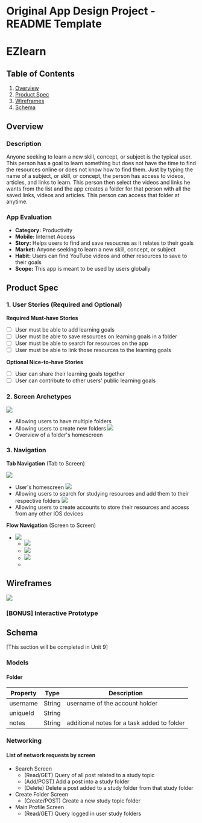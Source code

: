 Original App Design Project - README Template
===

# EZlearn

## Table of Contents
1. [Overview](#Overview)
1. [Product Spec](#Product-Spec)
1. [Wireframes](#Wireframes)
2. [Schema](#Schema)

## Overview
### Description
Anyone seeking to learn a new skill, concept, or subject is the typical user. This person has a goal to learn something but does not have the time to find the resources online or does not know how to find them. Just by typing the name of a subject, or skill, or concept, the person has access to videos, articles, and links to learn. This person then select the videos and links he wants from the list and the app creates a folder for that person with all the saved links, videos and articles. This person can access that folder at anytime. 

### App Evaluation
- **Category:** Productivity
- **Mobile:** Internet Access
- **Story:** Helps users to find and save resoucres as it relates to their goals
- **Market:** Anyone seeking to learn a new skill, concept, or subject
- **Habit:** Users can find YouTube videos and other resources to save to their goals
- **Scope:** This app is meant to be used by users globally


## Product Spec

### 1. User Stories (Required and Optional)

**Required Must-have Stories**

* [ ] User must be able to add learning goals
* [ ] User must be able to save resources on learning goals in a folder
* [ ] User must be able to search for resources on the app
* [ ] User must be able to link those resources to the learning goals

**Optional Nice-to-have Stories**

* [ ] User can share their learning goals together
* [ ] User can contribute to other users' public learning goals

### 2. Screen Archetypes

![](https://i.imgur.com/nIhADim.png)
   * Allowing users to have multiple folders
   * Allowing users to create new folders
![](https://i.imgur.com/99XC3WM.png)
   * Overview of a folder's homescreen

### 3. Navigation

**Tab Navigation** (Tab to Screen)

![](https://i.imgur.com/nIhADim.png)
   * User's homescreen
![](https://i.imgur.com/ipDMugu.png)
   * Allowing users to search for studying resources and add them to their respective folders
![](https://i.imgur.com/RD6Uque.png)
   * Allowing users to create accounts to store their resources and access from any other IOS devices

**Flow Navigation** (Screen to Screen)

* ![](https://i.imgur.com/nIhADim.png)
   * ![](https://i.imgur.com/QAtuVsB.png)
   * ![](https://i.imgur.com/pIBzvjh.png)
   * ![](https://i.imgur.com/pjgGC9t.png)
   * 

## Wireframes
![](https://media.discordapp.net/attachments/1028838792636923974/1030690471137251368/IMG_2027.jpg?width=1152&height=200)


### [BONUS] Interactive Prototype

## Schema 
[This section will be completed in Unit 9]
### Models
#### Folder 

   | Property      | Type     | Description |
   | ------------- | -------- | ------------|
   | username      | String   | username of the account holder |
   | uniqueId      | String|  | unique Id of each task created |
   | notes         | String   | additional notes for a task added to folder |
### Networking
#### List of network requests by screen
   - Search Screen
      - (Read/GET) Query of all post related to a study topic
      - (Add/POST) Add a post into a study folder
      - (Delete) Delete a post added to a study folder from that study folder
   - Create Folder Screen
      - (Create/POST) Create a new study topic folder
   - Main Profile Screen
      - (Read/GET) Query logged in user study folders
